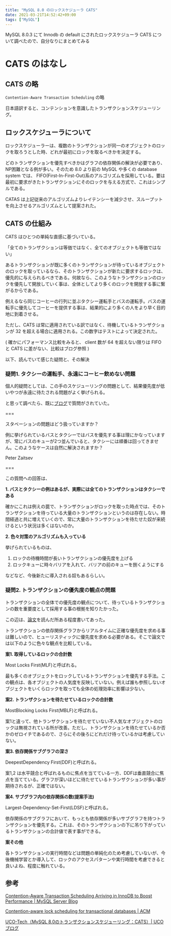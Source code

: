 ```yaml
---
title: "MySQL 8.0 のロックスケジューラ CATS"
date: 2021-03-21T14:52:42+09:00
tags: ["MySQL"]
---
```


MySQL 8.0.3 にて Innodb の default にされたロックスケジューラ CATS について調べたので、自分なりにまとめてみる

# CATS のはなし
## CATS の略
`Contention-Aware Transaction Scheduling` の略

日本語訳すると、コンテンションを意識したトランザクションスケジューリング。

## ロックスケジューラについて
ロックスケジューラーは、複数のトランザクションが同一のオブジェクトのロックを取ろうとした時、どれが最初にロックを取るべきかを決定する。

どのトランザクションを優先すべきかはグラフの依存関係の解決が必要であり、NP困難となる例が多い。そのため 8.0 より前の MySQL や多くの database system では、 FIFO(First-In-First-Out)系のアルゴリズムを採用している。要は最初に要求がきたトランザクションにそのロックを与える方式で、これはシンプルである。

CATAS は上記従来のアルゴリズムよりレイテンシーを減少させ、スループットを向上させるアルゴリズムとして提案された。

## CATS の仕組み
CATS はひとつの単純な直感に基づいている。

「全てのトランザクションは等価ではなく、全てのオブジェクトも等価ではない」

あるトランザクションが既に多くのトランザクションが待っているオブジェクトのロックを取っているなら、そのトランザクションが新たに要求するロックは、優先的に与えられるべきである。何故なら、このようなトランザクションのロックを優先して開放していく事は、全体としてより多くのロックを開放する事に繋がるからである。

例えるなら同じコーヒーの行列に並ぶタクシー運転手とバスの運転手。バスの運転手に優先してコーヒーを提供する事は、結果的により多くの人をより早く目的地に到着させる。

ただし、CATS は常に適用されている訳ではなく、待機しているトランザクションが 32 を超える場合に適用される。この数字はテストによって決定された。

( 確かにパフォーマンス比較をみると、 client 数が 64 を超えない限りは FIFO と CATS に差がない、比較はブログ参照 )

以下、読んでいて感じた疑問と、その解決

### 疑問1. タクシーの運転手、永遠にコーヒー飲めない問題

個人的疑問としては、この手のスケジューリングの問題として、結果優先度が低いやつが永遠に待たされる問題がよく挙げられる。

と思って調べたら、既に[ブログ](https://mysqlserverteam.com/contention-aware-transaction-scheduling-arriving-in-innodb-to-boost-performance/#comment-18329)で質問がされていた。

===

スタベーションの問題はどう扱っていますか？ 

例に挙げられているバスとタクシーではバスを優先する事は理にかなっていますが、常にバスのキューが2つ並んでいると、タクシーには順番は回ってきません。このようなケースは自然に解決されますか？

Peter Zaitsev

===

この質問への回答は、

**1. バスとタクシーの例はあるが、実際には全てのトランザクションはタクシーである**

確かにこれは例えの罠で、トランザクションがロックを取った時点では、そのトランザクションを待っている大量のトランザクションというのは存在しない。時間経過と共に増えていくので、常に大量のトランザクションを待たせた奴が来続けるという状況は多くはないのか。

**2. 色々対策のアルゴリズムも入っている**

挙げられているものは、
1. ロックの待機時間が長いトランザクションの優先度を上げる
2. ロックキューに時々バリアを入れて、バリアの前のキューを捌くようにする

などなど、今後新たに導入される奴もあるらしい。

### 疑問2. トランザクションの優先度の観点の問題
トランザクションの全体での優先度の観点について、待っているトランザクションの数を重要度として採用する事の根拠を知りたかった。

この辺は、[論文](https://dl.acm.org/doi/10.1145/3187009.3177740)を読んだ所ある程度書いてあった。

トランザクションの依存関係グラフからリアルタイムに正確な優先度を求める事は難しいので、ヒューリスティックに優先度を求める必要がある。そこで論文では以下のように色々な観点を比較している。

**案1. 取得しているロックの合計数**

Most Locks First(MLF)と呼ばれる。

最も多くのオブジェクトをロックしているトランザクションを優先する手法。この観点は、各オブジェクトの人気度を反映していない。例えば誰も参照しないオブジェクトをいくらロックを取っても全体の処理効率に影響は少ない。

**案2. トランザクションを待たせているロックの合計数**

MostBlocking Locks First(MBLF)と呼ばれる。

案1と違って、他トランザクションを待たせていない不人気なオブジェクトのロックは無視されている所が改善。ただし、トランザクションを待たせているか否かのゼロイチであるので、さらにその後ろにどれだけ待っているかは考慮していない。

**案3. 依存関係サブグラフの深さ**

DeepestDependency First(DDF)と呼ばれる。

案1,2 は水平競合と呼ばれるものに焦点を当てている一方、DDFは垂直競合に焦点を当てている。グラフが深いほどに待たせているトランザクションが多い事が期待されるが、正確ではない。

**案4. サブグラフ内の依存関係の数(提案手法)**

Largest-Dependency-Set-First(LDSF)と呼ばれる。

依存関係のサブグラフにおいて、もっとも依存関係が多いサブグラフを持つトランザクションを優先する。これは、そのトランザクションの下に吊り下がっているトランザクションの合計値で表す事ができる。

**案その他**

各トランザクションの実行時間などは問題の単純化のため考慮していないが、今後機械学習とか導入して、ロックのアクセスパターンや実行時間を考慮できると良いよね、程度に触れている。



## 参考
[Contention-Aware Transaction Scheduling Arriving in InnoDB to Boost Performance | MySQL Server Blog](http://mysqlserverteam.com/contention-aware-transaction-scheduling-arriving-in-innodb-to-boost-performance/)

[Contention-aware lock scheduling for transactional databases | ACM](https://dl.acm.org/doi/abs/10.1145/3177732.3177740)

[UCO-Tech（MySQL 8.0のトランザクションスケジューリング：CATS）| UCOブログ](https://masato.ushio.org/blog/index.php/2018/03/04/uco-tech_mysql-8-0_trx_scheduling_cats/)